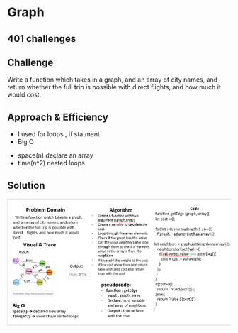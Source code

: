 # Graph  


## 401 challenges 


## Challenge
  Write a function which takes in a graph, and an array of city names, and return whether the full trip is possible with direct flights, and how much it would cost.

## Approach & Efficiency
  - I used for loops , if statment
  - Big O 
   + space(n) declare an array 
   + time(n^2) nested loops  
  

## Solution
  
![getEgde](../../assets/getEdges.PNG)
